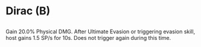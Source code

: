 # Dirac (B)

## 

Gain 20.0% Physical DMG. After Ultimate Evasion or triggering evasion skill, host gains 1.5 SP/s for 10s. Does not trigger again during this time.